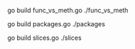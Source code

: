 go build func_vs_meth.go 
./func_vs_meth

go build packages.go
./packages

go build slices.go
./slices
